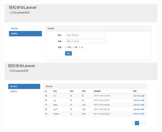 ![image](https://github.com/ltpdev/laravel/blob/master/pic/abc.PNG)
![image](https://github.com/ltpdev/laravel/blob/master/pic/gcb.PNG)

